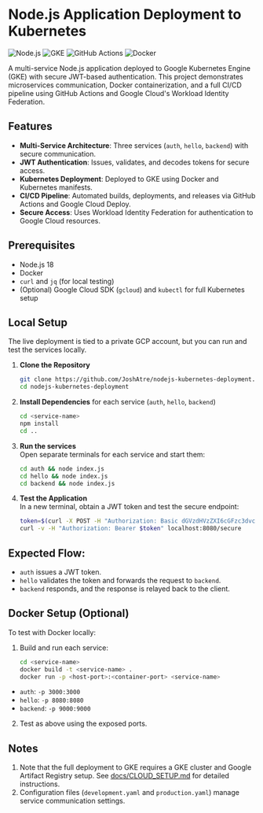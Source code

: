 # Node.js Application Deployment to Kubernetes

![Node.js](https://img.shields.io/badge/Node.js-18-blue)
![GKE](https://img.shields.io/badge/GKE-Kubernetes-green)
![GitHub Actions](https://img.shields.io/badge/GitHub_Actions-CI/CD-brightgreen)
![Docker](https://img.shields.io/badge/Docker-Containerized-orange)

A multi-service Node.js application deployed to Google Kubernetes Engine (GKE) with secure JWT-based authentication. This project demonstrates microservices communication, Docker containerization, and a full CI/CD pipeline using GitHub Actions and Google Cloud's Workload Identity Federation.

## Features
- **Multi-Service Architecture**: Three services (`auth`, `hello`, `backend`) with secure communication.
- **JWT Authentication**: Issues, validates, and decodes tokens for secure access.
- **Kubernetes Deployment**: Deployed to GKE using Docker and Kubernetes manifests.
- **CI/CD Pipeline**: Automated builds, deployments, and releases via GitHub Actions and Google Cloud Deploy.
- **Secure Access**: Uses Workload Identity Federation for authentication to Google Cloud resources.

## Prerequisites
- Node.js 18
- Docker
- `curl` and `jq` (for local testing)
- (Optional) Google Cloud SDK (`gcloud`) and `kubectl` for full Kubernetes setup

## Local Setup
The live deployment is tied to a private GCP account, but you can run and test the services locally.

1. **Clone the Repository**
   ```bash
   git clone https://github.com/JoshAtre/nodejs-kubernetes-deployment.git
   cd nodejs-kubernetes-deployment
   ```
   
2. **Install Dependencies** for each service (`auth`, `hello`, `backend`)
   ```bash
   cd <service-name>
   npm install
   cd ..
   ```
   
3. **Run the services** <br />
   Open separate terminals for each service and start them:
   ```bash
   cd auth && node index.js
   cd hello && node index.js
   cd backend && node index.js
   ```

4. **Test the Application** <br />
   In a new terminal, obtain a JWT token and test the secure endpoint:
   ```bash
   token=$(curl -X POST -H "Authorization: Basic dGVzdHVzZXI6cGFzc3dvcmQ=" localhost:3000/login | jq -r '.token')
   curl -v -H "Authorization: Bearer $token" localhost:8080/secure
   ```

## Expected Flow:
- `auth` issues a JWT token.
- `hello` validates the token and forwards the request to `backend`.
- `backend` responds, and the response is relayed back to the client.

## Docker Setup (Optional)
To test with Docker locally:
1. Build and run each service:
   ```bash
   cd <service-name>
   docker build -t <service-name> .
   docker run -p <host-port>:<container-port> <service-name>
   ```
- `auth`: `-p 3000:3000`
- `hello`: `-p 8080:8080`
- `backend`: `-p 9000:9000`

2. Test as above using the exposed ports.

## Notes
1. Note that the full deployment to GKE requires a GKE cluster and Google Artifact Registry setup. See [docs/CLOUD_SETUP.md](docs/CLOUD_SETUP.md) for detailed instructions.
2. Configuration files (`development.yaml` and `production.yaml`) manage service communication settings.
